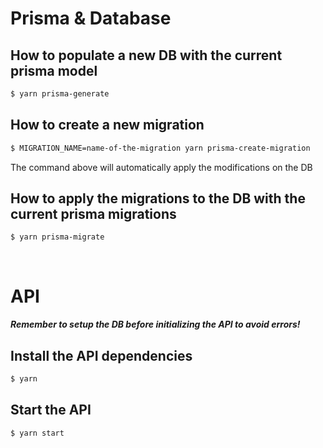 # Prisma & Database

## How to populate a new DB with the current prisma model
```bash
$ yarn prisma-generate
```

## How to create a new migration
```bash
$ MIGRATION_NAME=name-of-the-migration yarn prisma-create-migration
```
The command above will automatically apply the modifications on the DB

## How to apply the migrations to the DB with the current prisma migrations
```bash
$ yarn prisma-migrate
```

<br>

# API
***Remember to setup the DB before initializing the API to avoid errors!***

## Install the API dependencies
```bash
$ yarn
```

## Start the API
```bash
$ yarn start
```
